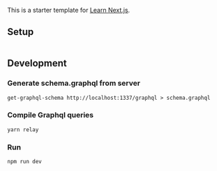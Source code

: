 This is a starter template for [Learn Next.js](https://nextjs.org/learn).

## Setup
```

```

## Development
### Generate schema.graphql from server
```
get-graphql-schema http://localhost:1337/graphql > schema.graphql
```

### Compile Graphql queries
```
yarn relay
``` 

### Run

```
npm run dev
```
